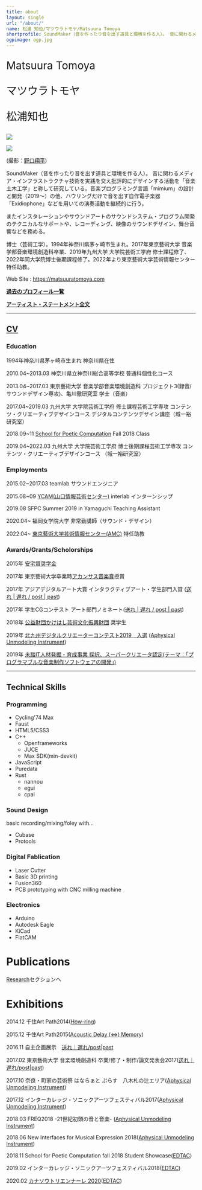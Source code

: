 ```yaml
---
title: about
layout: single
url: "/about/"
name: 松浦 知也/マツウラトモヤ/Matsuura Tomoya
shortprofile: SoundMaker（音を作ったり音を出す道具と環境を作る人）。 音に関わるメディア・インフラストラクチャ技術を実践を交え批評的にデザインする活動を「音楽土木工学」と称して研究している。音楽プログラミング言語「mimium」の設計と開発（2019〜）の他、ハウリングだけで音を出す自作電子楽器「Exidiophone」などを用いての演奏活動を継続的に行う。1994年生。2017年東京藝術大学 音楽学部音楽環境創造科卒業、2019年九州大学 大学院芸術工学府 修士課程修了、2022年同大学院博士後期課程修了。2022年より東京藝術大学芸術情報センター特任助教。
ogpimage: ogp.jpg
---
```


<p style="font-size:200%; margin:1em 0;">
Matsuura Tomoya
</p>
<p style="font-size:200%; margin:1em 0;">
マツウラトモヤ
</p>
<p style="font-size:200%; margin:1em 0;">
松浦知也
</p>

![](profile2.jpg)


![](profile.jpg)

(撮影：[野口翔平](https://ngcsh.tumblr.com))

SoundMaker（音を作ったり音を出す道具と環境を作る人）。 音に関わるメディア・インフラストラクチャ技術を実践を交え批評的にデザインする活動を「音楽土木工学」と称して研究している。音楽プログラミング言語「mimium」の設計と開発（2019〜）の他、ハウリングだけで音を出す自作電子楽器「Exidiophone」などを用いての演奏活動を継続的に行う。

またインスタレーションやサウンドアートのサウンドシステム・プログラム開発のテクニカルなサポートや、レコーディング、映像のサウンドデザイン、舞台音響などを務める。

博士（芸術工学）。1994年神奈川県茅ヶ崎市生まれ。2017年東京藝術大学 音楽学部音楽環境創造科卒業、2019年九州大学 大学院芸術工学府 修士課程修了、2022年同大学院博士後期課程修了。2022年より東京藝術大学芸術情報センター特任助教。

Web Site : <https://matsuuratomoya.com>

**[過去のプロフィール一覧](./past-profiles/index.html)**

**[アーティスト・ステートメント全文](./statement)**


---

## [CV](./cv)

### Education

1994年神奈川県茅ヶ崎市生まれ 神奈川県在住

2010.04~2013.03 神奈川県立神奈川総合高等学校 普通科個性化コース

2013.04~2017.03 東京藝術大学 音楽学部音楽環境創造科 プロジェクト3(録音/サウンドデザイン専攻)、亀川徹研究室 学士（音楽）

2017.04~2019.03 九州大学 大学院芸術工学府 修士課程芸術工学専攻 コンテンツ・クリエーティブデザインコース デジタルコンテンツデザイン講座（城一裕研究室）

2018.09~11 [School for Poetic Computation](https://sfpc.io) Fall 2018 Class

2019.04~2022.03 九州大学 大学院芸術工学府 博士後期課程芸術工学専攻 コンテンツ・クリエーティブデザインコース （城一裕研究室）

### Employments

2015.02~2017.03 teamlab サウンドエンジニア

2015.08~09 [YCAM(山口情報芸術センター)](https://ycam.jp) interlab インターンシップ

2019.08 SFPC Summer 2019 in Yamaguchi Teaching Assistant

2020.04~ 福岡女学院大学 非常勤講師（サウンド・デザイン）

2022.04~ [東京藝術大学芸術情報センター(AMC)](https://amc.geidai.ac.jp) 特任助教

### Awards/Grants/Scholorships

2015年 [安宅賞奨学金](https://www.geidai.ac.jp/life/scholarship/geidai_scholarship)

2017年 東京藝術大学卒業時[アカンサス音楽賞](https://www.geidai.ac.jp/information/prize/acanthus)授賞

2017年 アジアデジタルアート大賞 インタラクティブアート・学生部門入賞 ([送れ | 遅れ / post | past](/works/post-past_sotsuten))

2017年 学生CGコンテスト アート部門ノミネート([送れ | 遅れ / post | past](/works/post-past_sotsuten))

2018年 [公益財団かけはし芸術文化振興財団](https://www.kakehashi-foundation.jp) 奨学生

2019年 [北九州デジタルクリエーターコンテスト2019　入選](http://kdcc.info/archive/2019.html) ([Aphysical Unmodeling Instrument](/works/aphysical-unmodeling-instrument))

2019年 [未踏IT人材発掘・育成事業 採択、スーパークリエータ認定(テーマ：「プログラマブルな音楽制作ソフトウェアの開発」)](https://www.ipa.go.jp/jinzai/mitou/2019/gaiyou_tk-1.html)

---

## Technical Skills

### Programming

- Cycling'74 Max
- Faust
- HTML5/CSS3
- C++
  - Openframeworks
  - JUCE
  - Max SDK(min-devkit)
- JavaScript
- Puredata
- Rust
  - nannou
  - egui
  - cpal

### Sound Design

basic recording/mixing/foley with...

- Cubase
- Protools

### Digital Fablication

- Laser Cutter
- Basic 3D printing
- Fusion360
- PCB prototyping with CNC milling machine

### Electronics

- Arduino
- Autodesk Eagle
- KiCad
- FlatCAM


# Publications

[Research](/research)セクションへ

# Exhibitions

2014.12 千住Art Path2014([How-ring](/works/How-ring))

2015.12 千住Art Path2015([Acoustic Delay (⇔) Memory](/works/ADM))

2016.11 自主企画展示　[送れ｜遅れ/post|past](/works/post-past)

2017.02 東京藝術大学 音楽環境創造科 卒業/修了・制作/論文発表会2017([送れ｜遅れ/post|past](/works/post-past_sotsuten))

2017.10 奈良・町家の芸術祭 はならぁと ぷらす　八木札の辻エリア([Aphysical Unmodeling Instrument](/works/aphysical-unmodeling-instrument))

2017.12 インターカレッジ・ソニックアーツフェスティバル2017([Aphysical Unmodeling Instrument](/works/aphysical-unmodeling-instrument))

2018.03 FREQ2018 -21世紀初頭の音と音楽- ([Aphysical Unmodeling Instrument](/works/aphysical-unmodeling-instrument))

2018.06 New Interfaces for Musical Expression 2018([Aphysical Unmodeling Instrument](/works/aphysical-unmodeling-instrument))

2018.11 School for Poetic Computation fall 2018 Student Showcase([EDTAC](/works/edtac))

2019.02 インターカレッジ・ソニックアーツフェスティバル2018([EDTAC](/works/edtac))

2020.02 [カナソウトリエンナーレ 2020](https://www.instagram.com/kanasohtori/)([EDTAC](/works/edtac))